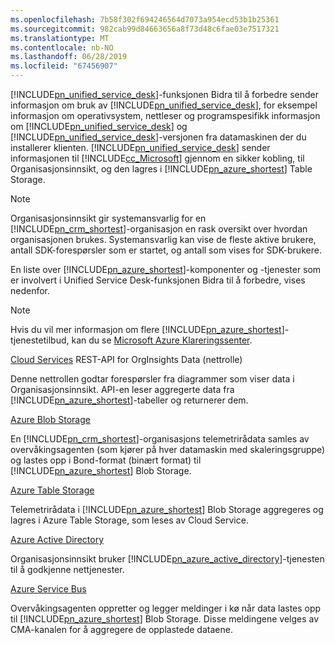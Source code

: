 ```yaml
---
ms.openlocfilehash: 7b58f302f694246564d7073a954ecd53b1b25361
ms.sourcegitcommit: 982cab99d84663656a8f73d48c6fae03e7517321
ms.translationtype: MT
ms.contentlocale: nb-NO
ms.lasthandoff: 06/28/2019
ms.locfileid: "67456907"
---
```

[!INCLUDE[pn_unified_service_desk](pn-unified-service-desk.md)]-funksjonen Bidra til å forbedre sender informasjon om bruk av [!INCLUDE[pn_unified_service_desk](pn-unified-service-desk.md)], for eksempel informasjon om operativsystem, nettleser og programspesifikk informasjon om [!INCLUDE[pn_unified_service_desk](../includes/pn-unified-service-desk.md)] og [!INCLUDE[pn_unified_service_desk](pn-unified-service-desk.md)]-versjonen fra datamaskinen der du installerer klienten. [!INCLUDE[pn_unified_service_desk](pn-unified-service-desk.md)] sender informasjonen til [!INCLUDE[cc_Microsoft](cc-microsoft.md)] gjennom en sikker kobling, til Organisasjonsinnsikt, og den lagres i [!INCLUDE[pn_azure_shortest](pn-azure-shortest.md)] Table Storage.
  
> [!NOTE]
>  Organisasjonsinnsikt gir systemansvarlig for en [!INCLUDE[pn_crm_shortest](pn-crm-shortest.md)]-organisasjon en rask oversikt over hvordan organisasjonen brukes. Systemansvarlig kan vise de fleste aktive brukere, antall SDK-forespørsler som er startet, og antall som vises for SDK-brukere.
  
 En liste over [!INCLUDE[pn_azure_shortest](pn-azure-shortest.md)]-komponenter og -tjenester som er involvert i Unified Service Desk-funksjonen Bidra til å forbedre, vises nedenfor.  
  
> [!NOTE]
>  Hvis du vil mer informasjon om flere [!INCLUDE[pn_azure_shortest](pn-azure-shortest.md)]-tjenestetilbud, kan du se [Microsoft Azure Klareringssenter](https://azure.microsoft.com/support/trust-center/).  
  
 [Cloud Services](https://azure.microsoft.com/services/cloud-services/) REST-API for OrgInsights Data (nettrolle)  
  
 Denne nettrollen godtar forespørsler fra diagrammer som viser data i Organisasjonsinnsikt. API-en leser aggregerte data fra [!INCLUDE[pn_azure_shortest](pn-azure-shortest.md)]-tabeller og returnerer dem.  
  
 [Azure Blob Storage](https://azure.microsoft.com/services/storage/blobs/)  
  
 En [!INCLUDE[pn_crm_shortest](pn-crm-shortest.md)]-organisasjons telemetrirådata samles av overvåkingsagenten (som kjører på hver datamaskin med skaleringsgruppe) og lastes opp i Bond-format (binært format) til [!INCLUDE[pn_azure_shortest](pn-azure-shortest.md)] Blob Storage.  
  
 [Azure Table Storage](https://azure.microsoft.com/services/storage/tables/)  
  
 Telemetrirådata i [!INCLUDE[pn_azure_shortest](pn-azure-shortest.md)] Blob Storage aggregeres og lagres i Azure Table Storage, som leses av Cloud Service.  
  
 [Azure Active Directory](https://azure.microsoft.com/services/active-directory/)  
  
 Organisasjonsinnsikt bruker [!INCLUDE[pn_azure_active_directory](pn-azure-active-directory.md)]-tjenesten til å godkjenne nettjenester.  
  
 [Azure Service Bus](https://azure.microsoft.com/services/service-bus/)  
  
 Overvåkingsagenten oppretter og legger meldinger i kø når data lastes opp til [!INCLUDE[pn_azure_shortest](pn-azure-shortest.md)] Blob Storage. Disse meldingene velges av CMA-kanalen for å aggregere de opplastede dataene.